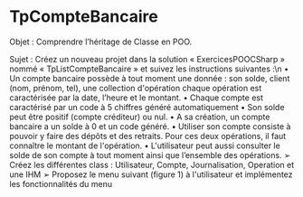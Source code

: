 # TpCompteBancaire
Objet : Comprendre l’héritage de Classe en POO.

Sujet : Créez un nouveau projet dans la solution « ExercicesPOOCSharp » nommé
« TpListCompteBancaire » et suivez les instructions suivantes :\n
    • Un compte bancaire possède à tout moment une donnée : son solde, client (nom, prénom, tel), une 
    collection d'opération chaque opération est caractérisée par la date, l’heure et le montant.
    • Chaque compte est caractérisé par un code à 5 chiffres généré automatiquement
    • Son solde peut être positif (compte créditeur) ou nul.
    • A sa création, un compte bancaire a un solde à 0 et un code généré.
    • Utiliser son compte consiste à pouvoir y faire des dépôts et des retraits. Pour ces deux opérations, il faut 
    connaître le montant de l'opération.
    • L'utilisateur peut aussi consulter le solde de son compte à tout moment ainsi que l’ensemble des 
    opérations.
        ➢ Créez les différentes class : Utilisateur, Compte, Journalisation, Operation et une IHM
        ➢ Proposez le menu suivant (figure 1) à l'utilisateur et implémentez les fonctionnalités du menu
